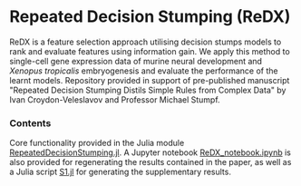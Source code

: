 # Repeated Decision Stumping (ReDX)

ReDX is a feature selection approach utilising decision stumps models to rank and evaluate features using information gain. We apply this method to single-cell gene expression data of murine neural development and _Xenopus tropicalis_ embryogenesis and evaluate the performance of the learnt models. Repository provided in support of pre-published manuscript "Repeated Decision Stumping Distils Simple Rules from Complex Data" by Ivan Croydon-Veleslavov and Professor Michael Stumpf.


### Contents
Core functionality provided in the Julia module [RepeatedDecisionStumping.jl](code/RepeatedDecisionStumping.jl). A Jupyter notebook [ReDX_notebook.ipynb](code/ReDX_notebook.ipynb) is also provided for regenerating the results contained in the paper, as well as a Julia script [S1.jl](code/S1.jl) for generating the supplementary results.

